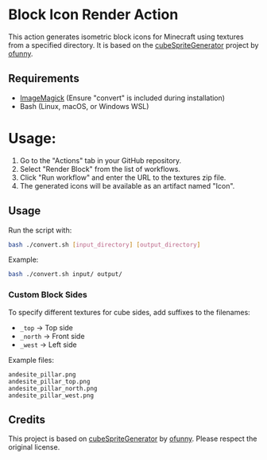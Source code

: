 # Block Icon Render Action  

This action generates isometric block icons for Minecraft using textures from a specified directory. It is based on the [cubeSpriteGenerator](https://github.com/ofunny/ofunnysBedrockExamples/tree/main/cubeSpriteGenerator) project by [ofunny](https://github.com/ofunny).  

## Requirements  
- [ImageMagick](https://imagemagick.org/) (Ensure "convert" is included during installation)  
- Bash (Linux, macOS, or Windows WSL)  

# Usage:
 1. Go to the "Actions" tab in your GitHub repository.
 2. Select "Render Block" from the list of workflows.
 3. Click "Run workflow" and enter the URL to the textures zip file.
 4. The generated icons will be available as an artifact named "Icon".

## Usage  
Run the script with:  
```bash
bash ./convert.sh [input_directory] [output_directory]
```  
Example:  
```bash
bash ./convert.sh input/ output/
```  

### Custom Block Sides  
To specify different textures for cube sides, add suffixes to the filenames:  
- `_top` → Top side  
- `_north` → Front side  
- `_west` → Left side  

Example files:  
```
andesite_pillar.png  
andesite_pillar_top.png  
andesite_pillar_north.png  
andesite_pillar_west.png  
```  

## Credits  
This project is based on [cubeSpriteGenerator](https://github.com/ofunny/ofunnysBedrockExamples/tree/main/cubeSpriteGenerator) by [ofunny](https://github.com/ofunny). Please respect the original license.